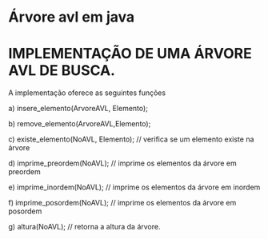 # Árvore avl em java
# IMPLEMENTAÇÃO DE UMA ÁRVORE AVL DE BUSCA.
 

A implementação oferece as seguintes funções

a) insere_elemento(ArvoreAVL, Elemento);

b) remove_elemento(ArvoreAVL,Elemento);

c) existe_elemento(NoAVL, Elemento);  // verifica se um elemento existe na árvore

d) imprime_preordem(NoAVL); // imprime os elementos da árvore em preordem

e) imprime_inordem(NoAVL); // imprime os elementos da árvore em inordem

f) imprime_posordem(NoAVL); // imprime os elementos da árvore em posordem

g) altura(NoAVL); // retorna a altura da árvore.
